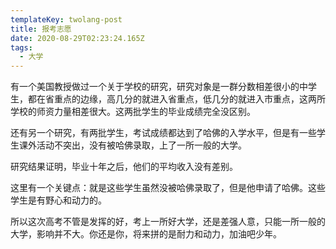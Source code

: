 ```yaml
---
templateKey: twolang-post
title: 报考志愿
date: 2020-08-29T02:23:24.165Z
tags:
  - 大学
---
```

有一个美国教授做过一个关于学校的研究，研究对象是一群分数相差很小的中学生，都在省重点的边缘，高几分的就进入省重点，低几分的就进入市重点，这两所学校的师资力量相差很大。这两批学生的毕业成绩完全没区别。

还有另一个研究，有两批学生，考试成绩都达到了哈佛的入学水平，但是有一些学生课外活动不突出，没有被哈佛录取，上了一所一般的大学。

研究结果证明，毕业十年之后，他们的平均收入没有差别。

这里有一个关键点：就是这些学生虽然没被哈佛录取了，但是他申请了哈佛。这些学生是有野心和动力的。

所以这次高考不管是发挥的好，考上一所好大学，还是差强人意，只能一所一般的大学，影响并不大。你还是你，将来拼的是耐力和动力，加油吧少年。
